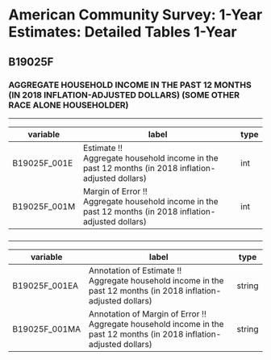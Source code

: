 # American Community Survey: 1-Year Estimates: Detailed Tables 1-Year

## B19025F

### AGGREGATE HOUSEHOLD INCOME IN THE PAST 12 MONTHS (IN 2018 INFLATION-ADJUSTED DOLLARS) (SOME OTHER RACE ALONE HOUSEHOLDER)

___

| variable | label | type |
| ----- | ----- | ----- |
| B19025F_001E | Estimate !!<br>Aggregate household income in the past 12 months (in 2018 inflation-adjusted dollars) | int |
| B19025F_001M | Margin of Error !!<br>Aggregate household income in the past 12 months (in 2018 inflation-adjusted dollars) | int |
### 

___

| variable | label | type |
| ----- | ----- | ----- |
| B19025F_001EA | Annotation of Estimate !!<br>Aggregate household income in the past 12 months (in 2018 inflation-adjusted dollars) | string |
| B19025F_001MA | Annotation of Margin of Error !!<br>Aggregate household income in the past 12 months (in 2018 inflation-adjusted dollars) | string |

